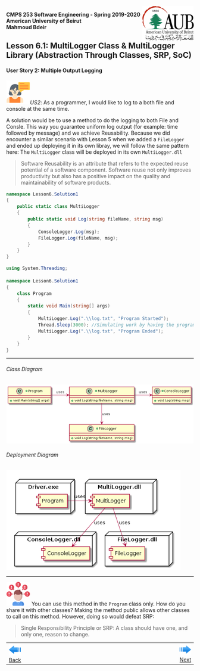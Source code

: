<img style="float: right;" src="../../../Images/aublogosmall.png"> 

**CMPS 253 Software Engineering - Spring 2019-2020 \
American University of Beirut \
Mahmoud Bdeir**


## Lesson 6.1: MultiLogger Class & MultiLogger Library (Abstraction Through Classes, SRP, SoC)

#### User Story 2: Multiple Output Logging
![user story](../../../Images/userstory.png 'User Story')*US2*: As a programmer, I would like to log to a both file and console at the same time.

A solution would be to use a method to do the logging to both File and Consle. This way you guarantee uniform log output (for example: time followed by message) and we achieve Reusability. Because we did encounter a similar scenario with Lesson 5 when we added a `FileLogger` and ended up deploying it in its own libray, we will follow the same pattern here: The `MultiLogger` class will be deployed in its own `MultiLogger.dll`
> Software Reusability is an attribute that refers to the expected reuse potential of a software component. Software reuse not only improves productivity but also has a positive impact on the quality and maintainability of software products.

```C#
namespace Lesson6.Solution1
{
    public static class MultiLogger
    {
        public static void Log(string fileName, string msg)
        {
            ConsoleLogger.Log(msg);
            FileLogger.Log(fileName, msg);
        }
    }
}
```

```C#
using System.Threading;

namespace Lesson6.Solution1
{
	class Program
	{
		static void Main(string[] args)
		{
			MultiLogger.Log(".\\log.txt", "Program Started");
			Thread.Sleep(3000); //Simulating work by having the program sleep for 3 seconds
			MultiLogger.Log(".\\log.txt", "Program Ended");
		}
	}
}
```
_____

###### Class Diagram
![Lesson 6 Class Diagram](../PlantUML/Class-Diagram.png)
###### Deployment Diagram
![Lesson 6 Deployment Diagram](../PlantUML/Deployment-Diagram.png)

____
![problem icon](../../../Images/problem.png 'Problem') You can use this method in the `Program` class only. How do you share it with other classes? Making the method public allows other classes to call on this method. However, doing so would defeat SRP:
> Single Responsibility Principle or SRP: A class should have one, and only one, reason to change.

<table style='width=100%;'>
<tr>
<td><a href="../../Solution%200%20Log%20Method/Source%20Code"><img src='../../../Images/leftarrow.png'> Back</a></td>
<td width="100%"></td>
<td><a href="../../../Lesson%2007%20Dynamic%20Log%20Output/Solution%200%20Command-Line%20Argument/Source%20Code"><img src='../../../Images/rightarrow.png'> Next</a></td>
</tr>
</table>
